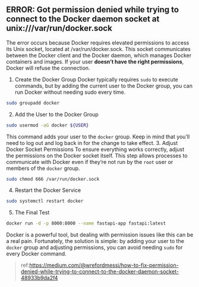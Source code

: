 ## ERROR: Got permission denied while trying to connect to the Docker daemon socket at unix:///var/run/docker.sock

The error occurs because Docker requires elevated permissions to access its Unix socket, located at /var/run/docker.sock. This socket communicates between the Docker client and the Docker daemon, which manages Docker containers and images. If your user **doesn’t have the right permissions**, Docker will refuse the connection.

1. Create the Docker Group
Docker typically requires `sudo` to execute commands, but by adding the current user to the Docker group, you can run Docker without needing sudo every time.
```bash
sudo groupadd docker
```
2. Add the User to the Docker Group
```bash
sudo usermod -aG docker ${USER}
```
This command adds your user to the `docker` group. Keep in mind that you’ll need to log out and log back in for the change to take effect.
3. Adjust Docker Socket Permissions
To ensure everything works correctly, adjust the permissions on the Docker socket itself. This step allows processes to communicate with Docker even if they’re not run by the `root` user or members of the `docker` group.
```bash
sudo chmod 666 /var/run/docker.sock
```
4. Restart the Docker Service
```bash
sudo systemctl restart docker
```
5. The Final Test
```bash
docker run -d -p 8000:8000 --name fastapi-app fastapi:latest
```

Docker is a powerful tool, but dealing with permission issues like this can be a real pain. Fortunately, the solution is simple: by adding your user to the `docker` group and adjusting permissions, you can avoid needing `sudo` for every Docker command.


> ref:https://medium.com/@wrefordmessi/how-to-fix-permission-denied-while-trying-to-connect-to-the-docker-daemon-socket-48933b9da2f4